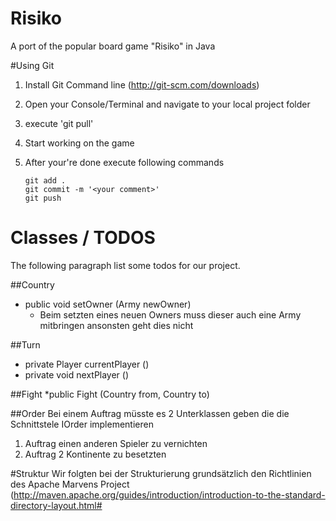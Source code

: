 Risiko
======

A port of the popular board game "Risiko" in Java

#Using Git

1. Install Git Command line (http://git-scm.com/downloads)
2. Open your Console/Terminal and navigate to your local project folder
3. execute 'git pull'

4. Start working on the game

5. After your're done execute following commands
    ```
    git add .
    git commit -m '<your comment>'
    git push
    ```


Classes / TODOS
======
The following paragraph list some todos for our project.


##Country
* public void setOwner (Army newOwner)
  - Beim setzten eines neuen Owners muss dieser auch eine Army mitbringen ansonsten geht dies nicht


##Turn
* private Player currentPlayer ()
* private void nextPlayer ()

##Fight
*public Fight (Country from, Country to)



##Order
Bei einem Auftrag müsste es 2 Unterklassen geben die die Schnittstele IOrder implementieren

1. Auftrag einen anderen Spieler zu vernichten
2. Auftrag 2 Kontinente zu besetzten


#Struktur
Wir folgten bei der Strukturierung grundsätzlich den Richtlinien des Apache Marvens Project
(http://maven.apache.org/guides/introduction/introduction-to-the-standard-directory-layout.html#





